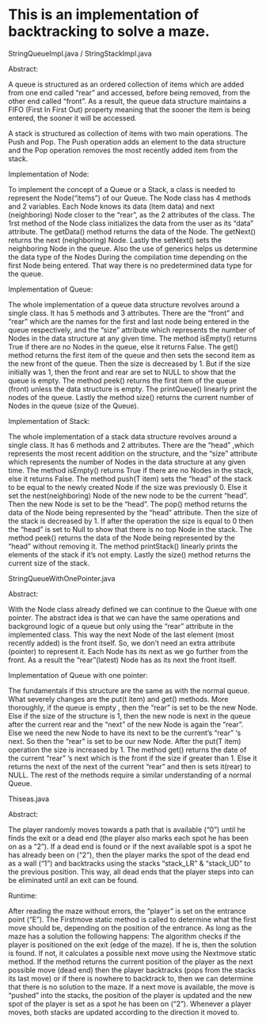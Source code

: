 # This is an implementation of backtracking to solve a maze. 

 StringQueueImpl.java / StringStackImpl.java

 Abstract:

 A queue is structured as an ordered collection of items which are added from one end called “rear” and accessed, before being removed, from the other end called “front”. As a result, the queue data structure maintains a FIFO (First In First Out) property meaning that the sooner the item is being entered, the sooner it will be accessed.

 A stack is structured as collection of items with two main operations. The Push and Pop. The Push operation adds an element to the data structure and the Pop operation removes the most recently added item from the stack.

 Implementation of Node:

 To implement the concept of a Queue or a Stack, a class is needed to represent the Node(“items”) of our Queue. The Node class has 4 methods and 2 variables. Each Node knows its data (item data) and next (neighboring) Node closer to the “rear”, as the 2 attributes of the class. The 1rst method of the Node class initializes the data from the user as its “data” attribute. The getData() method returns the data of the Node. The getNext() returns the next (neighboring) Node. Lastly the setNext() sets the neighboring Node in the queue.
 Also the use of generics helps us determine the data type of the Nodes During the compilation time depending on the first Node being entered. That way there is no predetermined data type for the queue.

 Implementation of Queue:

 The whole implementation of a queue data structure revolves around a single class. It has 5 methods and 3 attributes. There are the “front” and “rear” which are the names for the first and last node being entered in the queue respectively, and the “size” attribute which represents the number of Nodes in the data structure at any given time. The method isEmpty() returns True if there are no Nodes in the queue, else it returns False. The get() method returns the first item of the queue and then sets the second item as the new front of the queue. Then the size is decreased by 1. But if the size initially was 1, then the front and rear are set to NULL to show that the queue is empty. The method peek() returns the first item of the queue (front) unless the data structure is empty. The printQueue() linearly print the nodes of the queue. Lastly the method size() returns the current number of Nodes in the queue (size of the Queue).

 Implementation of Stack:

 The whole implementation of a stack data structure revolves around a single class. It has 6 methods and 2 attributes. There are the “head” ,which represents the most recent addition on the structure, and the “size” attribute which represents the number of Nodes in the data structure at any given time. The method isEmpty() returns True if there are no Nodes in the stack, else it returns False. The method push(T item) sets the “head” of the stack to be equal to the newly created Node if the size was previously 0. Else it set the nest(neighboring) Node of the new node to be the current “head”. Then the new Node is set to be the “head”. The pop() method returns the data of the Node being represented by the “head” attribute. Then the size of the stack is decreased by 1. If after the operation the size is equal to 0 then the “head” is set to Null to show that there is no top Node in the stack. The method peek() returns the data of the Node being represented by the “head” without removing it. The method printStack() linearly prints the elements of the stack if it’s not empty. Lastly the size() method returns the current size of the stack.

 StringQueueWithOnePointer.java

 Abstract:

 With the Node class already defined we can continue to the Queue with one pointer. The abstract idea is that we can have the same operations and background logic of a queue but only using the “rear” attribute in the implemented class. This way the next Node of the last element (most recently added) is the front itself. So, we don’t need an extra attribute (pointer) to represent it. Each Node has its next as we go further from the front. As a result the “rear”(latest) Node has as its next the front itself.

 Implementation of Queue with one pointer:

 The fundamentals if this structure are the same as with the normal queue. What severely changes are the put(t item) and get() methods. More thoroughly, if the queue is empty , then the “rear” is set to be the new Node. Else if the size of the structure is 1, then the new node is next in the queue after the current rear and the “next” of the new Node is again the “rear”. Else we need the new Node to have its next to be the current’s “rear” ‘s next. So then the “rear” is set to be our new Node. After the put(T item) operation the size is increased by 1.
 The method get() returns the date of the current “rear” ’s next which is the front if the size if greater than 1. Else it returns the next of the next of the current “rear” and then is sets it(rear) to NULL. The rest of the methods require a similar understanding of a normal Queue.

 Thiseas.java

 Abstract:

 The player randomly moves towards a path that is available (“0”) until he finds the exit or a dead end (the player also marks each spot he has been on as a “2”). If a dead end is found or if the next available spot is a spot he has already been on (“2”), then the player marks the spot of the dead end as a wall (“1”) and backtracks using the stacks “stack_LR” & “stack_UD” to the previous position. This way, all dead ends that the player steps into can be eliminated until an exit can be found.

 Runtime:

 After reading the maze without errors, the “player” is set on the entrance point (“E”). The Firstmove static method is called to determine what the first move should be, depending on the position of the entrance. As long as the maze has a solution the following happens: The algorithm checks if the player is positioned on the exit (edge of the maze). If he is, then the solution is found. If not, it calculates a possible next move using the Nextmove static method. If the method returns the current position of the player as the next possible move (dead end) then the player backtracks (pops from the stacks its last move) or if there is nowhere to backtrack to, then we can determine that there is no solution to the maze. If a next move is available, the move is “pushed” into the stacks, the position of the player is updated and the new spot of the player is set as a spot he has been on (“2”). Whenever a player moves, both stacks are updated according to the direction it moved to.
